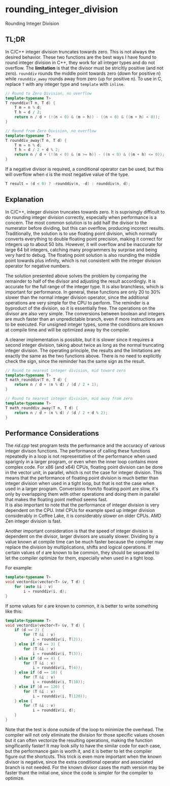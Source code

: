 # rounding_integer_division
Rounding Integer Division

## TL;DR
In C/C++ integer division truncates towards zero. This is not always the desired behavior.
These two functions are the best ways I have found to round integer division in C++, they work for all integer types and do not overflow.
The __limitation__ is that the divisor must be stricltly positive (and not zero). `rounddiv` rounds the middle point towards zero (down for positive n) while `rounddiv_away` rounds away from zero (up for positive n).
To use in C, replace `T` with any integer type and `template` with `inline`.

```C++
// Round to Zero Division, no overflow
template<typename T>
T rounddiv(T n, T d) {
    T m = n % d;
    T h = d / 2;
    return n / d + (!(n < 0) & (m > h)) - ((n < 0) & ((m + h) < 0));
}

// Round from Zero Division, no overflow
template<typename T>
T rounddiv_away(T n, T d) {
    T m = n % d;
    T h = d / 2 + d % 2;
    return n / d + (!(n < 0) & (m >= h)) - ((n < 0) & ((m + h) <= 0));
}
```

If a negative divisor is required, a conditional operator can be used, but this will overflow when `d` is the most negative value of the type.
```C++
T result = (d < 0) ? -rounddiv(n, -d) : rounddiv(n, d);
```

## Explanation
In C/C++, integer division truncates towards zero. It is suprisingly difficult to do rounding integer division correctly, especially when
performance is a concern. The most common solution is to add half the divisor to the numerator before dividing, but this can overflow, 
producing incorect results. Traditionally, the solution is to use floating point division, which normally converts everything to double 
floating point precision, making it correct for integers up to about 50 bits. However, it will overflow and be inaccurate for large 
64 bit integers, catching many programmers by surprise and being very hard to debug. The floating point solution is also rounding the middle 
point towards plus infinity, which is not consistent with the integer division operator for negative numbers.

The solution presented above solves the problem by comparing the remainder to half of the divisor and adjusting the result accordingly. It is 
accurate for the full range of the integer type. It is also branchless, which is important for performance. In general, these functions 
are only 20 to 30% slower than the normal integer division operator, since the additional operations are very simple for the CPU to perform. 
The reminder is a byproduct of the division, so it is essentially free. The operations on the divisor are also very simple.
The conversions between boolean and integers are much faster than an unpredictable branch, even if more instructions are to be executed. 
For unsigned integer types, some the conditions are known at compile time and will be optimized away by the compiler.  

A cleaner implementation is possible, but it is slower since it requires a second integer division, taking about twice as long as the normal 
truncating integer division. The operating principle, the results and the limitations are exactly the same as the two functions above. 
There is no need to explicitly check the sign, since the reminder has the same sign as the result.

```C++
// Round to nearest integer division, mid toward zero
template<typename T> 
T math_rounddiv(T n, T d) {
    return n / d + (n % d) / (d / 2 + 1);
}

// Round to nearest integer division, mid away from zero
template<typename T> 
T math_rounddiv_away(T n, T d) {
    return n / d + (n % d) / (d / 2 + d % 2);
}
```

## Performance Considerations

The _rid.cpp_ test program tests the performance and the accuracy of various integer divison functions.  The performance 
of calling these functions repeatedly in a loop is not representative of the performance when used sparignly in a larger program, 
or even when the inner loop contains more complex code. For x86 (and x64) CPUs, floating point division can be done in the vector unit, in parallel,
which is not the case for integer division. This means that the performance of floating point division is much better than integer division
when used in a tight loop, but that is not the case when used in a larger program. Conversions from/to floating point are slow, it's only by 
overlapping them with other operations and doing them in parallel that makes the floating point method seems fast.  
It is also important to note that the performance of integer division is very dependent on the CPU. Intel CPUs for example sped up integer 
division considerably in Coffee Lake, it is considerably slower on older CPUs. AMD Zen integer division is fast.

Another important consideration is that the speed of integer division is dependent on the divisor, larger divisors are usually slower. 
Dividing by a value known at compile time can be much faster because the compiler may replace the division by multiplications, shifts and 
logical operations. If certain values of `d` are known to be common, they should be separated to let the compiler optimize for them, 
especially when used in a tight loop.  

For example:
    
```C++
template<typename T>
void vectordiv(vector<T> &v, T d) {
    for (auto &i : v)
        i = rounddiv(i, d);
}
```

If some values for `d` are known to common, it is better to write something like this:

```C++
template<typename T>
void vectordiv(vector<T> &v, T d) {
    if (d == 2) {
        for (T &i : v)
            i = rounddiv(i, T(2));
    } else if (d == 3) {
        for (T &i : v)
            i = rounddiv(i, T(3));
    } else if (d == 4) {
        for (T &i : v)
            i = rounddiv(i, T(4));
    } else if (d == 10) {
        for (T &i : v)
            i = rounddiv(i, T(10));
    } else if (d == 120) {
        for (T &i : v)
            i = rounddiv(i, T(120));
    } else {
        for (T &i : v)
            i = rounddiv(i, d);
    }
}
```

Note that the test is done outside of the loop to minimize the overhead. The compiler will not only eliminate the division 
for those specific values chosen but it can often vectorize the resulting operations, making the function singificantly faster! 
It may look silly to have the similar code for each case, but the performance gain is worth it, and it is better to let the 
compiler figure out the shortcuts. This trick is even more important when the known divisor is negative, since the
extra conditional operator and associated branch is not needed. For the known divisor cases the math version may be faster thant 
the initial one, since the code is simpler for the compiler to optimize.
